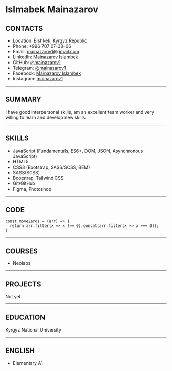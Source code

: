 # Islmabek Mainazarov

## CONTACTS
- Location: Bishkek, Kyrgyz Republic
- Phone: +996 707 07-33-06
- Email: mainazarov1@gmail.com
- LinkedIn: [Mainazarov Islambek](https://www.linkedin.com/in/mainazarov1/)
- GitHub: [@mainazarov1](https://github.com/mainazarov1)
- Telegram: [@mainazarov1](https://t.me/mainazarov1)
- Facebook: [Mainazarov Islambek](https://www.facebook.com/mainazarov1)
- Instagram: [mainazarov1](https://www.instagram.com/mainazarov1/?hl=ru)

----
## SUMMARY
I have good interpersonal skills, am an excellent team worker and very willing to learn and develop new skills.

----
## SKILLS
- JavaScript (Fundamentals, ES6+, DOM, JSON, Asynchronous JavaScript)
- HTML5
- CSS3 (Bootstrap, SASS/SCSS, BEM)
- SASS(SCSS)
- Bootstrap, Tailwind CSS
- Git/GitHub
- Figma, Photoshop

----
## CODE
```
const moveZeros = (arr) => {
  return arr.filter(x => x !== 0).concat(arr.filter(x => x === 0));
}
```
----
## COURSES
- Neolabs
----
## PROJECTS
Not yet

----
## EDUCATION
Kyrgyz National University

----
## ENGLISH
- Elementary A1